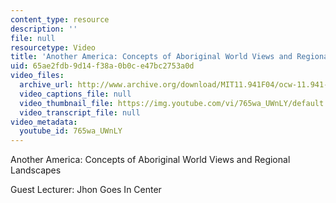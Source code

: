 ```yaml
---
content_type: resource
description: ''
file: null
resourcetype: Video
title: 'Another America: Concepts of Aboriginal World Views and Regional Landscapes'
uid: 65ae2fdb-9d14-f38a-0b0c-e47bc2753a0d
video_files:
  archive_url: http://www.archive.org/download/MIT11.941F04/ocw-11.941-02nov2004-220k.mp4
  video_captions_file: null
  video_thumbnail_file: https://img.youtube.com/vi/765wa_UWnLY/default.jpg
  video_transcript_file: null
video_metadata:
  youtube_id: 765wa_UWnLY
---
```


Another America: Concepts of Aboriginal World Views and Regional Landscapes

Guest Lecturer: Jhon Goes In Center